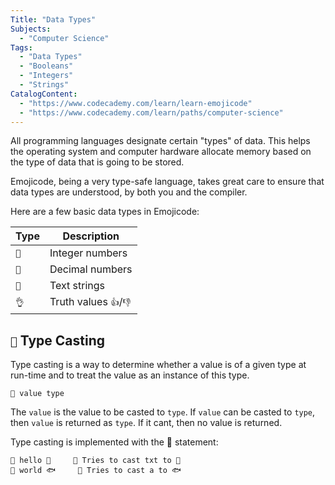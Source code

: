 ```yaml
---
Title: "Data Types"
Subjects:
  - "Computer Science"
Tags:
  - "Data Types"
  - "Booleans"
  - "Integers"
  - "Strings"
CatalogContent:
  - "https://www.codecademy.com/learn/learn-emojicode"
  - "https://www.codecademy.com/learn/paths/computer-science"
---
```


All programming languages designate certain "types" of data. This helps the operating system and computer hardware allocate memory based on the type of data that is going to be stored. 

Emojicode, being a very type-safe language, takes great care to ensure that data types are understood, by both you and the compiler. 

Here are a few basic data types in Emojicode:

| Type | Description |
| --- | --- |
| `🔢` | Integer numbers |
| `💯` | Decimal numbers |
| `🔡` | Text strings |
| `👌` | Truth values `👍`/`👎` |

## `🔲` Type Casting

Type casting is a way to determine whether a value is of a given type at run-time and to treat the value as an instance of this type.

```emojic
🔲 value type
```

The `value` is the value to be casted to `type`. If `value` can be casted to `type`, then `value` is returned as `type`. If it cant, then no value is returned.

Type casting is implemented with the 🔲 statement:

```emojic
🔲 hello 🔡     💭 Tries to cast txt to 🔡
🔲 world 🐟     💭 Tries to cast a to 🐟
```

